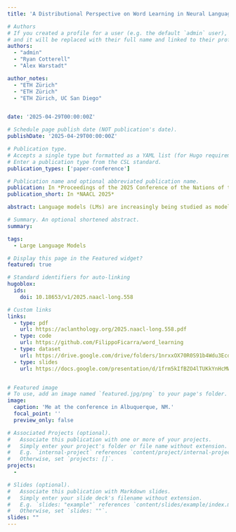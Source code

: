 ```yaml
---
title: 'A Distributional Perspective on Word Learning in Neural Language Models'

# Authors
# If you created a profile for a user (e.g. the default `admin` user), write the username (folder name) here
# and it will be replaced with their full name and linked to their profile.
authors:
  - "admin"
  - "Ryan Cotterell"
  - "Alex Warstadt"

author_notes:
  - "ETH Zürich"
  - "ETH Zürich"
  - "ETH Zürich, UC San Diego"


date: '2025-04-29T00:00:00Z'

# Schedule page publish date (NOT publication's date).
publishDate: '2025-04-29T00:00:00Z'

# Publication type.
# Accepts a single type but formatted as a YAML list (for Hugo requirements).
# Enter a publication type from the CSL standard.
publication_types: ['paper-conference']

# Publication name and optional abbreviated publication name.
publication: In *Proceedings of the 2025 Conference of the Nations of the Americas Chapter of the Association for Computational Linguistics*
publication_short: In *NAACL 2025*

abstract: Language models (LMs) are increasingly being studied as models of human language learners.Due to the nascency of the field, it is not well-established whether LMs exhibit similar learning dynamics to humans, and there are few direct comparisons between learning trajectories in humans and models.Word learning trajectories for children are relatively well-documented, and recent work has tried to extend these investigations to language models.However, there are no widely agreed-upon metrics for word learning in language models.We take a distributional approach to this problem, defining lexical knowledge in terms of properties of the learned distribution for a target word.We argue that distributional signatures studied in prior work fail to capture key distributional information. Thus, we propose an array of signatures that improve on earlier approaches by capturing knowledge of both where the target word can and cannot occur as well as gradient preferences about the word’s appropriateness.We obtain learning trajectories for a selection of small language models we train from scratch, study the relationship between different distributional signatures, compare how well they align with human word learning trajectories and interpretable lexical features, and address basic methodological questions about estimating these distributional signatures.Our metrics largely capture complementary information, suggesting that it is important not to rely on a single metric.However, across all metrics, language models’ learning trajectories fail to correlate with those of children.

# Summary. An optional shortened abstract.
summary: 

tags:
  - Large Language Models

# Display this page in the Featured widget?
featured: true

# Standard identifiers for auto-linking
hugoblox:
  ids:
    doi: 10.18653/v1/2025.naacl-long.558

# Custom links
links:
  - type: pdf
    url: https://aclanthology.org/2025.naacl-long.558.pdf
  - type: code
    url: https://github.com/FilippoFicarra/word_learning
  - type: dataset
    url: https://drive.google.com/drive/folders/1nrxxOX70R0S91b4Wdu3Ecd2Q1oOz0lKp
  - type: slides
    url: https://docs.google.com/presentation/d/1frm5kIfBZO4lTUKkYnHcMWG3jKndaDI5cMEBpSoAu6s/edit?usp=sharing


# Featured image
# To use, add an image named `featured.jpg/png` to your page's folder.
image:
  caption: 'Me at the conference in Albuquerque, NM.'
  focal_point: ''
  preview_only: false

# Associated Projects (optional).
#   Associate this publication with one or more of your projects.
#   Simply enter your project's folder or file name without extension.
#   E.g. `internal-project` references `content/project/internal-project/index.md`.
#   Otherwise, set `projects: []`.
projects:
  - 

# Slides (optional).
#   Associate this publication with Markdown slides.
#   Simply enter your slide deck's filename without extension.
#   E.g. `slides: "example"` references `content/slides/example/index.md`.
#   Otherwise, set `slides: ""`.
slides: ""
---
```


